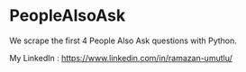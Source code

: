 # PeopleAlsoAsk
We scrape the first 4 People Also Ask questions with Python.

My LinkedIn : https://www.linkedin.com/in/ramazan-umutlu/
